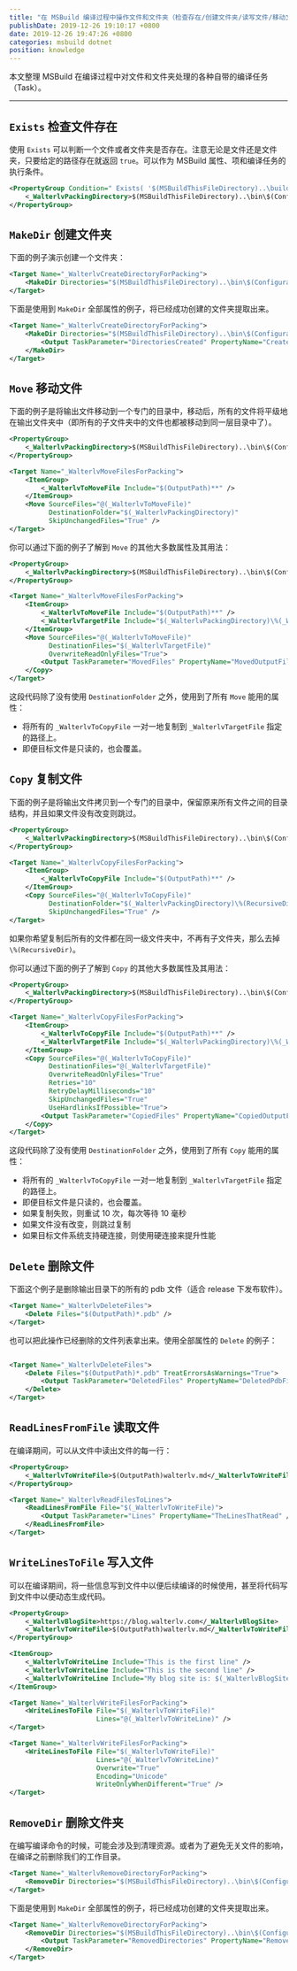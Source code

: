 ```yaml
---
title: "在 MSBuild 编译过程中操作文件和文件夹（检查存在/创建文件夹/读写文件/移动文件/复制文件/删除文件夹）"
publishDate: 2019-12-26 19:10:17 +0800
date: 2019-12-26 19:47:26 +0800
categories: msbuild dotnet
position: knowledge
---
```


本文整理 MSBuild 在编译过程中对文件和文件夹处理的各种自带的编译任务（Task）。

---

<div id="toc"></div>

## `Exists` 检查文件存在

使用 `Exists` 可以判断一个文件或者文件夹是否存在。注意无论是文件还是文件夹，只要给定的路径存在就返回 `true`。可以作为 MSBuild 属性、项和编译任务的执行条件。

```xml
<PropertyGroup Condition=" Exists( '$(MSBuildThisFileDirectory)..\build\build.xml' ) ">
    <_WalterlvPackingDirectory>$(MSBuildThisFileDirectory)..\bin\$(Configuration)\</_WalterlvPackingDirectory>
</PropertyGroup>
```

## `MakeDir` 创建文件夹

下面的例子演示创建一个文件夹：

```xml
<Target Name="_WalterlvCreateDirectoryForPacking">
    <MakeDir Directories="$(MSBuildThisFileDirectory)..\bin\$(Configuration)\" />
</Target>
```

下面是使用到 `MakeDir` 全部属性的例子，将已经成功创建的文件夹提取出来。

```xml
<Target Name="_WalterlvCreateDirectoryForPacking">
    <MakeDir Directories="$(MSBuildThisFileDirectory)..\bin\$(Configuration)\">
        <Output TaskParameter="DirectoriesCreated" PropertyName="CreatedPackingDirectory" />
    </MakeDir>
</Target>
```

## `Move` 移动文件

下面的例子是将输出文件移动到一个专门的目录中，移动后，所有的文件将平级地在输出文件夹中（即所有的子文件夹中的文件也都被移动到同一层目录中了）。

```xml
<PropertyGroup>
    <_WalterlvPackingDirectory>$(MSBuildThisFileDirectory)..\bin\$(Configuration)\</_WalterlvPackingDirectory>
</PropertyGroup>

<Target Name="_WalterlvMoveFilesForPacking">
    <ItemGroup>
        <_WalterlvToMoveFile Include="$(OutputPath)**" />
    </ItemGroup>
    <Move SourceFiles="@(_WalterlvToMoveFile)"
          DestinationFolder="$(_WalterlvPackingDirectory)"
          SkipUnchangedFiles="True" />
</Target>
```

你可以通过下面的例子了解到 `Move` 的其他大多数属性及其用法：

```xml
<PropertyGroup>
    <_WalterlvPackingDirectory>$(MSBuildThisFileDirectory)..\bin\$(Configuration)\</_WalterlvPackingDirectory>
</PropertyGroup>

<Target Name="_WalterlvMoveFilesForPacking">
    <ItemGroup>
        <_WalterlvToMoveFile Include="$(OutputPath)**" />
        <_WalterlvTargetFile Include="$(_WalterlvPackingDirectory)\%(_WalterlvToMoveFile.RecursiveDir)" />
    </ItemGroup>
    <Move SourceFiles="@(_WalterlvToMoveFile)"
          DestinationFiles="$(_WalterlvTargetFile)"
          OverwriteReadOnlyFiles="True">
        <Output TaskParameter="MovedFiles" PropertyName="MovedOutputFiles" />
    </Copy>
</Target>
```

这段代码除了没有使用 `DestinationFolder` 之外，使用到了所有 `Move` 能用的属性：

- 将所有的 `_WalterlvToCopyFile` 一对一地复制到 `_WalterlvTargetFile` 指定的路径上。
- 即便目标文件是只读的，也会覆盖。

## `Copy` 复制文件

下面的例子是将输出文件拷贝到一个专门的目录中，保留原来所有文件之间的目录结构，并且如果文件没有改变则跳过。

```xml
<PropertyGroup>
    <_WalterlvPackingDirectory>$(MSBuildThisFileDirectory)..\bin\$(Configuration)\</_WalterlvPackingDirectory>
</PropertyGroup>

<Target Name="_WalterlvCopyFilesForPacking">
    <ItemGroup>
        <_WalterlvToCopyFile Include="$(OutputPath)**" />
    </ItemGroup>
    <Copy SourceFiles="@(_WalterlvToCopyFile)"
          DestinationFolder="$(_WalterlvPackingDirectory)\%(RecursiveDir)"
          SkipUnchangedFiles="True" />
</Target>
```

如果你希望复制后所有的文件都在同一级文件夹中，不再有子文件夹，那么去掉 `\%(RecursiveDir)`。

你可以通过下面的例子了解到 `Copy` 的其他大多数属性及其用法：

```xml
<PropertyGroup>
    <_WalterlvPackingDirectory>$(MSBuildThisFileDirectory)..\bin\$(Configuration)\</_WalterlvPackingDirectory>
</PropertyGroup>

<Target Name="_WalterlvCopyFilesForPacking">
    <ItemGroup>
        <_WalterlvToCopyFile Include="$(OutputPath)**" />
        <_WalterlvTargetFile Include="$(_WalterlvPackingDirectory)\%(_WalterlvToCopyFile.RecursiveDir)" />
    </ItemGroup>
    <Copy SourceFiles="@(_WalterlvToCopyFile)"
          DestinationFiles="@(_WalterlvTargetFile)"
          OverwriteReadOnlyFiles="True"
          Retries="10"
          RetryDelayMilliseconds="10"
          SkipUnchangedFiles="True"
          UseHardlinksIfPossible="True">
        <Output TaskParameter="CopiedFiles" PropertyName="CopiedOutputFiles" />
    </Copy>
</Target>
```

这段代码除了没有使用 `DestinationFolder` 之外，使用到了所有 `Copy` 能用的属性：

- 将所有的 `_WalterlvToCopyFile` 一对一地复制到 `_WalterlvTargetFile` 指定的路径上。
- 即便目标文件是只读的，也会覆盖。
- 如果复制失败，则重试 10 次，每次等待 10 毫秒
- 如果文件没有改变，则跳过复制
- 如果目标文件系统支持硬连接，则使用硬连接来提升性能

## `Delete` 删除文件

下面这个例子是删除输出目录下的所有的 pdb 文件（适合 release 下发布软件）。

```xml
<Target Name="_WalterlvDeleteFiles">
    <Delete Files="$(OutputPath)*.pdb" />
</Target>
```

也可以把此操作已经删除的文件列表拿出来。使用全部属性的 `Delete` 的例子：

```xml

<Target Name="_WalterlvDeleteFiles">
    <Delete Files="$(OutputPath)*.pdb" TreatErrorsAsWarnings="True">
        <Output TaskParameter="DeletedFiles" PropertyName="DeletedPdbFiles" />
    </Delete>
</Target>
```

## `ReadLinesFromFile` 读取文件

在编译期间，可以从文件中读出文件的每一行：

```xml
<PropertyGroup>
    <_WalterlvToWriteFile>$(OutputPath)walterlv.md</_WalterlvToWriteFile>
</PropertyGroup>

<Target Name="_WalterlvReadFilesToLines">
    <ReadLinesFromFile File="$(_WalterlvToWriteFile)">
        <Output TaskParameter="Lines" PropertyName="TheLinesThatRead" />
    </ReadLinesFromFile>
</Target>
```

## `WriteLinesToFile` 写入文件

可以在编译期间，将一些信息写到文件中以便后续编译的时候使用，甚至将代码写到文件中以便动态生成代码。

```xml
<PropertyGroup>
    <_WalterlvBlogSite>https://blog.walterlv.com</_WalterlvBlogSite>
    <_WalterlvToWriteFile>$(OutputPath)walterlv.md</_WalterlvToWriteFile>
</PropertyGroup>

<ItemGroup>
    <_WalterlvToWriteLine Include="This is the first line" />
    <_WalterlvToWriteLine Include="This is the second line" />
    <_WalterlvToWriteLine Include="My blog site is: $(_WalterlvBlogSite)" />
</ItemGroup>

<Target Name="_WalterlvWriteFilesForPacking">
    <WriteLinesToFile File="$(_WalterlvToWriteFile)"
                      Lines="@(_WalterlvToWriteLine)" />
</Target>
```

```xml
<Target Name="_WalterlvWriteFilesForPacking">
    <WriteLinesToFile File="$(_WalterlvToWriteFile)"
                      Lines="@(_WalterlvToWriteLine)"
                      Overwrite="True"
                      Encoding="Unicode"
                      WriteOnlyWhenDifferent="True" />
</Target>
```

## `RemoveDir` 删除文件夹

在编写编译命令的时候，可能会涉及到清理资源。或者为了避免无关文件的影响，在编译之前删除我们的工作目录。

```xml
<Target Name="_WalterlvRemoveDirectoryForPacking">
    <RemoveDir Directories="$(MSBuildThisFileDirectory)..\bin\$(Configuration)\" />
</Target>
```

下面是使用到 `MakeDir` 全部属性的例子，将已经成功创建的文件夹提取出来。

```xml
<Target Name="_WalterlvRemoveDirectoryForPacking">
    <RemoveDir Directories="$(MSBuildThisFileDirectory)..\bin\$(Configuration)\">
        <Output TaskParameter="RemovedDirectories" PropertyName="RemovedPackingDirectory" />
    </RemoveDir>
</Target>
```

